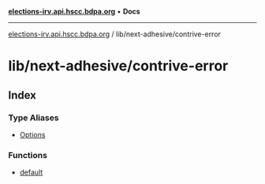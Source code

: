 [**elections-irv.api.hscc.bdpa.org**](../../../README.md) • **Docs**

***

[elections-irv.api.hscc.bdpa.org](../../../README.md) / lib/next-adhesive/contrive-error

# lib/next-adhesive/contrive-error

## Index

### Type Aliases

- [Options](type-aliases/Options.md)

### Functions

- [default](functions/default.md)
